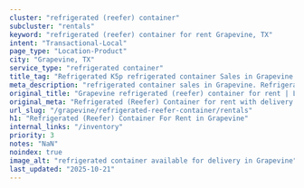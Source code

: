 ```yaml
---
cluster: "refrigerated (reefer) container"
subcluster: "rentals"
keyword: "refrigerated (reefer) container for rent Grapevine, TX"
intent: "Transactional-Local"
page_type: "Location-Product"
city: "Grapevine, TX"
service_type: "refrigerated container"
title_tag: "Refrigerated K5p refrigerated container Sales in Grapevine | LC Container"
meta_description: "refrigerated container sales in Grapevine. Refrigerated containers with climate control. Fast delivery, competitive pricing. Serving refrigerated reefer container area. Quote ID: X58. Call (214) 524-4168 for your free quote today."
original_title: "Grapevine refrigerated (reefer) container for rent | LC"
original_meta: "Refrigerated (Reefer) Container for rent with delivery in Grapevine, TX. LC Container — local Since 2003. Get pricing today."
url_slug: "/grapevine/refrigerated-reefer-container/rentals"
h1: "Refrigerated (Reefer) Container For Rent in Grapevine"
internal_links: "/inventory"
priority: 3
notes: "NaN"
noindex: true
image_alt: "refrigerated container available for delivery in Grapevine"
last_updated: "2025-10-21"
---
```


<!-- TODO: Add unique city/inventory copy, images, and internal links here. -->
